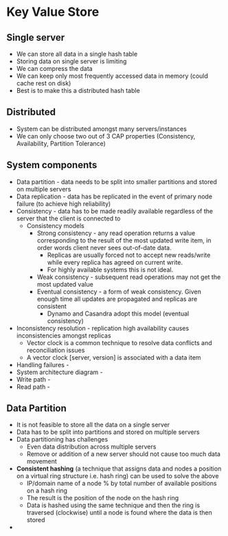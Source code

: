 # Key Value Store

## Single server

- We can store all data in a single hash table
- Storing data on single server is limiting
- We can compress the data
- We can keep only most frequently accessed data in memory (could cache rest on disk)
- Best is to make this a distributed hash table

## Distributed

- System can be distributed amongst many servers/instances
- We can only choose two out of 3 CAP properties (Consistency, Availability, Partition Tolerance)

## System components

- Data partition - data needs to be split into smaller partitions and stored on multiple servers
- Data replication - data has be replicated in the event of primary node failure (to achieve high reliability)
- Consistency - data has to be made readily available regardless of the server that the client is connected to
    - Consistency models
        - Strong consistency - any read operation returns a value corresponding to the result of the most updated write item, in order words client never sees out-of-date data. 
            - Replicas are usually forced not to accept new reads/write while every replica has agreed on current write. 
            - For highly available systems this is not ideal.
        - Weak consistency - subsequent read operations may not get the most updated value
        - Eventual consistency - a form of weak consistency. Given enough time all updates are propagated and replicas are consistent
            - Dynamo and Casandra adopt this model (eventual consistency)
- Inconsistency resolution - replication high availability causes inconsistencies amongst replicas
    - Vector clock is a common technique to resolve data conflicts and reconciliation issues
    - A vector clock [server, version] is associated with a data item
- Handling failures - 
- System architecture diagram - 
- Write path - 
- Read path - 

## Data Partition

- It is not feasible to store all the data on a single server
- Data has to be split into partitions and stored on multiple servers
- Data partitioning has challenges
    - Even data distribution across multiple servers
    - Remove or addition of a new server should not cause too much data  movement
- **Consistent hashing** (a technique that assigns data and nodes a position on
a virtual ring structure i.e. hash ring) can be used to solve the above
    - IP/domain name of a node % by total number of available positions on a hash ring
    - The result is the position of the node on the hash ring
    - Data is hashed using the same technique and then the ring is traversed (clockwise) until
    a node is found where the data is then stored
- 